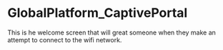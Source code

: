 # GlobalPlatform_CaptivePortal
This is he welcome screen that will great someone when they make an attempt to connect to the wifi network.
